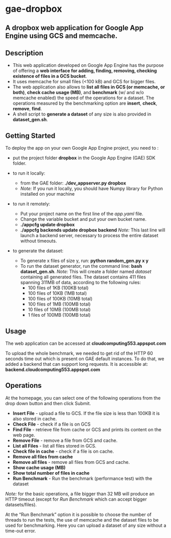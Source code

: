 # gae-dropbox
## A dropbox web application for Google App Engine using GCS and memcache.

Description
-----------
* This web application developed on Google App Engine has the purpose of offering a **web interface for adding, finding, removing, checking existence of files in a GCS bucket**. 
* It uses memcache for small files (<100 kB) and GCS for bigger files.
* The web application also allows to **list all files in GCS (or memcache, or both)**, **check cache usage (MB)**, and **benchmark** (w/ and w/o memcache enabled) the speed of the operations for a dataset. The operations measured by the benchmarking option are **insert**, **check**, **remove**, **find**.
* A shell script to **generate a dataset** of any size is also provided in **dataset_gen.sh**. 

Getting Started
---------------
To deploy the app on your own Google App Engine project, you need to :

* put the project folder **dropbox** in the Google App Engine (GAE) SDK folder.

* to run it locally:
  * from the GAE folder: **./dev_appserver.py dropbox**
  * *Note:* If you run it locally, you should have Numpy library for Python installed on your machine

* to run it remotely:
  * Put your project name on the first line of the *app.yaml* file.
  * Change the variable bucket and put your own bucket name.
  * **./appcfg update dropbox**
  * **./appcfg backends update dropbox backend**
    *Note:* This last line will launch a backend server, necessary to process the entire dataset without timeouts.

* to generate the dataset:
  * To generate x files of size y, run: **python random_gen.py x y**
  * To run the dataset generator, run the command line: **bash dataset_gen.sh**. *Note:* This will create a folder named *dataset* containing all generated files.
The dataset contains 411 files spanning 311MB of data, according to the following rules:
      * 100 files of 1KB (100KB total)
      * 100 files of 10KB (1MB total)
      * 100 files of 100KB (10MB total)
      * 100 files of 1MB (100MB total)
      * 10 files of 10MB (100MB total)
      * 1 files of 100MB (100MB total)

Usage
-----
The web application can be accessed at 
**cloudcomputing553.appspot.com**

To upload the whole benchmark, we needed to get rid of the HTTP 60 seconds time out which is present on GAE default instances. 
To do that, we added a backend that can support long requests. 
It is accessible at:
**backend.cloudcomputing553.appspot.com**

Operations
---------------
At the homepage, you can select one of the following operations from the drop down button and then click Submit.

* **Insert File** - upload a file to GCS. If the file size is less than 100KB it is also stored in cache. 
* **Check File** - check if a file is on GCS
* **Find File** - retrieve file from cache or GCS and prints its content on the web page.
* **Remove File** - remove a file from GCS and cache.
* **List all Files** - list all files stored in GCS.
* **Check file in cache** - check if a file is on cache.
* **Remove all files from cache**
* **Remove all files** - remove all files from GCS and cache.
* **Show cache usage (MB)**
* **Show total number of files in cache**
* **Run Benchmark** - Run the benchmark (performance test) with the dataset

*Note:* for the basic operations, a file bigger than 32 MB will produce an HTTP timeout (except for *Run Benchmark* which can accept bigger datasets/files).

At the “Run Benchmark” option it is possible to choose the number of threads to run the tests, the use of memcache and the dataset files to be used for benchmarking. Here you can upload a dataset of any size without a time-out error.

